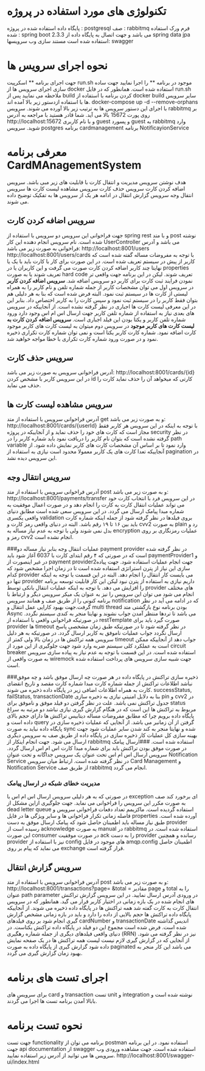 # تکنولوژی های مورد استفاده در پروژه

پایگاه داده استفاده شده در پروژه : postgresql
صف : rabbitmq
فرم ورک استفاده شده : spring boot 2.3.3 می باشد و جهت اتصال به پایگاه داده از spring data jpa استفاده شده است
مستند سازی وب سرویسها: swagger

# نحوه اجرای سرویس ها
جهت اجرای برنامه ** اسکرپیت run.sh موجود در برنامه **  را اجرا نمایید 
جهت ساده سازی اجرای سرویس ها از docker استفاده شده است. همانطور که در فایل run.sh ملاحظه می نمایید پس از build کردن برنامه با استفاده از docker build سایر سرویس ها با استفاده ازدستور زیر بالا آمده اند.
docker-compose up -d --remove-orphans
با اجرای این دستور  سرویس ها به ترتیب زیر بالا آورده می شوند. 
سرویس rabbitmq بر روی پورت 15672 بالا می آید. شما قادر هستید با مراجعه به آدرس http://localhost:15672  و با نام کاربری guest و پسورد guest به rabbitmq  وارد شوید.
سرویس postgres
برنامه cardmanagement
برنامه NotificayionService

# معرفی برنامه CardMAnagementSystem

هدف نوشتن سرویس مدیریت و انتقال کارت با قابلیت های زیر مبی باشد.
سرویس اضافه کردن کارت
سرویس حذف کارت
سرویس مشاهده لیست کارت ها
سرویس انتقال وجه
سرویس گزارش انتقال
در ادامه هر یک از سرویس ها به تفکیک توضیح داده می شوند.

## سرویس اضافه کردن کارت
جهت فراخوانی این سرویس دو سرویس با استفاده از spring rest و با متد post نوشته شده است.
نام سرویس انجام دهنده این کار UserController می باشد و آدرس فراخوانی به صورت زیر می باشد:
http://localhost:8001/users
http://localhost:8001/users/cards
با توجه به مفروضات مساله گفته شده است که کاربر از پیش در سیستم تعریف شده است. در این صورت برای کار با کارت باید با یک یا نهایتا چند کاربر اضافه کردن کارت صورت می گرفت و این کاربران یا در properties تعریف شوند یا به صورت hard code تعریف شوند. لیکن در این برنامه جهت واقعی تر نمودن فرایند ثبت کارت برای کاربر دو سرویس اضافه شد.
**سرویس اضافه کردن کاربر**
در سرویس اول می توان مشخصات کاربر از جمله شماره تلفن و نام کاربر را به همراه لیستی از کارت ها در سیستم ثبت نمود. البته فرض شده است که بنا به هر دلیلی هم بتوان فقط کاربر را در سیستم ثبت نمود و سپس کارت را به کاربر اختصاص داد. بنابر این در این معرفی لیست کارت ها اجباری در نظر گرفته نشده است. از آنجاییکه در سرویس های بعدی نیاز به استفاده از شماره تلفن کاربر جهت ارسال اس ام اس وجود دارد ورود شماره تلفن کاربر و یکتا بودن این فیلد اجباری است.
**سرویس اضافه کردن کارت به لیست کارت های کاربر موجود**
در سرویس دوم میتوان به لیست کارت های کاربر موجود کارت اضافه نمود. شماره کارت کاربر یکتا است و نمی توان شماره کارت تکراری ذخیره نمود و در صورت ورود شماره کارت تکراری با خطا مواجه خواهید شد.

## سرویس حذف کارت
 آدرس فراخوانی سرویس به صورت زیر می باشد:
http://localhost:8001/cards/{id}
در این سرویس کاربر با مشخص کردن id کارتی که میخواهد آن را حذف نماید کارت را حذف می نماید.
## سرویس مشاهده لیست کارت ها
آدرس فراخوانی سرویس با استفاده از متد get و به صورت زیر می باشد:
http://localhost:8001/cards/{userId}
با توجه به اینکه در این سرویس هر کاربر فقط مجاز است که کارت های خود را حذف نماید و از آنجاییکه در پروژه security در نظر گرفته نشده است که بتوان نام کاربر را دریافت نمود باید  شماره کاربر را در path variable وارد نمود تا بر اساس آن مشخصات کارت های کاربر نمایش داده شود. 
از آنجاییکه تعدا کارت های یک کاربر معمولا محدود است نیازی به استفاده از pagination  در این سرویس دیده نشد.
## سرویس انتقال وجه
آدرس فراخوانی سرویس با استفاده از متد post و به صورت زیر می باشد:
http://localhost:8001/payments/transfer
در این سرویس فرد با انتخاب کارت خود می تواند عملیات انتقال کارت به کارت را انجام دهد و در صورت اعمال موفقیت به شماره مبدا پیامک ارسال می گردد.
در این سرویس سعی شده است مطابق دنیای واقعی یکسری validation بروی فیلدها در نظر گرفته شود از جمله اینکه شماره کارت باید بین ۱۶ تا ۱۹ رقم باشد. البته در دنیای واقعی رمز کارت و cvv2 به صورت plain رد و بدل نمی شوند ولی با توجه به عدم نیاز مساله به encryption عملیات رمزنگاری بر روی رمز و cvv2 انجام نشده است.

###عملیات انتقال وجه
بنابر نیاز مساله دو payment provider در نظر گرفته شده است که در صورتی که ۴ رقم ابتدای کارت با 6037 آغاز شود باید paymentProvider1 و در غیر اینصورت از payment provider2جهت انجام عملیات استفاده شود.
جهت پیاده سازی این نیاز از پترن استراتژی استفاده شده است تا در زمان اجرا مشخص شود که کدام provider می بایست کار انتقال را انجام دهد. البته در این قسمت با توجه به اینکه تنها دو provider داریم نیازی به استفاده از پترن نبود لیکن این کار قابلیت توسعه برنامه را افزایش می دهد.
با توجه به اینکه عملیات انتقال بانکی توسط provider های مختلف انجام می شود می توان این سرویس را نیز به عنوان یک میکر سرویس دیگر و ارتباط با برنامه کنونی را از طریق صف و همانند سرویس notification که در ادامه می آید در نظر گرفت.جهت بهبود کارایی عمل انتقال و multi thread بودن برنامه نوع بازگشتی متد Async می باشد تا تردها منتظر آمدن جواب نشوند و نهایتا منجر به کندی سیستم نگردد.
در صورتیکه فراخوانی واقعی با استفاده از restTemplate صورت گیرد باید برای provider ها timeout در نظر گرفته شود تا در صورتیکه طبق زمان مشخصی پاسخ ارسال نگردد جواب عملیات ناموفق به کاربر ارسال گردد. 
در صورتیکه به هر دلیل سرویس همه تراکنش ها در زمان بالا ولی کمتر از timeout  جواب دهد از آنجاییکه ممکن است به عملکرد کلی سیستم ضربه وارد شود  جهت جلوگیری از این مورد از circuit breaker استفاده شده است.
در این قسمت با توجه به عدم نیاز به پیاده سازی سرویس به صورت واقعی از wiremock جهت شبیه سازی سرویس های پرداخت استفاده شده است.

###ذخیره سازی تراکنش در پایگاه داده
در هر صورت چه ارسال موفق باشد و چه موفق نباشد اطلاعات تراکنش از جمله شماره کارت مبدا  شماره کارت مقصد و تاریخ انقضای کارت به همراه اطلاعات اضافی زیر در پایگاه داده ذخیره می شوند.
successStatus, failStatus, transactionDate
بنا به دلایل امنیتی نیازی به ذخیره سازی pin و cvv2 در جدول تراکنش نمی باشد. 
 علت در نظر گرفتن دو فیلد موفق و ناموفق برای status مربوط به تراکنش ها این است که در هنگام گزارش گیری نیازی نباشد دو مرتبه به سراغ پایگاه داده برویم چرا که مطابق مفروضات مساله دیتابیس تراکنش ها دارای حجم بالای داده است و query گرفتن از آن زمانبر می باشد.
از آنجایی که عملیات ذخیره سازی در پایگاه داده نباید به صورت sync شده و نهایتا منجر به کند شدن سایر عملیات شود جهت بهینه سازی کل عملیات کار ذخیره سازی در پایگاه داده از طریق صف به سرویس دیگری ارسال می شود. جهت انجام اینکار از  rabbitmq استفاده شده است.
###ارسال پیامک
در صورت موفق بودن تراکنش باید برای شماره مبدا کارت اس ام اس ارسال گردد. سرویس ارسال اس ام اس تحت عنوان یک سرویس جداگانه و تحت عنوان Notification Service در نظر گرفته شده است. 
ارتباط میان سرویس Card Management و Notification Service از طریق صف rabbitmq انجام می گردد.  
### مدیریت خطای شبکه در ارسال پیامک
در صورتی که به هر دلیلی سرویس ارسال اس ام اس با exception ای برخورد کند صف به صورت مکرر این سرویس را فراخوانی می نماید. جهت جلوگیری ازاین مشکل از dead letter queue استفاده گردیده است.
ماکزیمم تعداد دفعات فراخوانی سرویس و فاصله زمانی تکرار فراخوانی ها و سایر ویژگی ها در فایل properties آورده شده است. 
طبق نیاز مساله باید اطمینان حاصل شود که پیامک ارسال موفق به دست provider رسیده است از acknowledge به صورت manual در rabbitmq استفاده شده است. در این صورت consumer در صورت موفقیت ack را به دست provider رسانده و همچنین provider نیز با استفاده از config های موجود در فایل amqp.config اطمینان حاصل می نماید که پیام بر روی exchange قرار گرفته است.

## سرویس گزارش انتقال
آدرس فراخوانی سرویس با استفاده از متد post و به صورت زیر می باشد:
http://localhost:8001/transactions?page=   &total =
مقادیر page و total را به عنوان path parameter  در ورودی آدرس ارسال نمایید.
در این سرویس گزارش تراکنش های انجام شده در یک بازه زمانی در اختیار کاربر قرار می گید. همانطور که در سرویس انتقال کارت به کارت گفته شد همه تراکنش ها در پایگاه داده ذخیره می شوند. 
از آنجاییکه پایگاه داده تراکنش ها حجم بالایی از داده را دارد و باید در بازه زمانی مشخص گزارش گیری انجام شود بر روی فیلدهای cardNumber و transactionDate اندیس گذاشته شده است. فرض شده است مجموع این دو فیلد در پایگاه داده تراکنش یکتاست. 
در دنیای واقعی فیلدهای دیگری از جمله شماره رهگیری (RRN) نیز در نظر گرفته می شود.
از آنجایی که در گزارش گیری لازم نیست لیست همه تراکنش ها در یک صفحه نمایش داده شود گزارش گیری از پایگاه داده به صورت paginated می باشد این کار منجر به بهبود زمان گزارش گیری می گردد.
# اجرای تست های برنامه
برای سرویس های card و transaction تست unit و integration نوشته شده است و بابالا آمدن برنامه تست ها اجرا می گردند.
# نحوه تست برنامه
جهت تست functionality برنامه می توان از postman استفاده نمود. در این برنامه جهت  api documentation از swagger استفاده شده است. جهت مشاهده ورودی وب سرویس ها می توانید از آدرس زیر استفاده نمایید.
http://localhost:8001/swagger-ui/index.html

